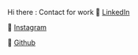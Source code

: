 Hi there : Contact for work
📝  [LinkedIn](https://www.linkedin.com/in/quangtnn2022) 

📸  [Instagram]()

📂  [Github](https://github.com/Quang-TNN)
